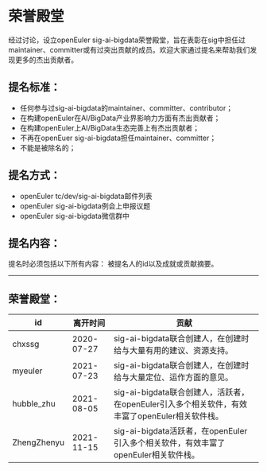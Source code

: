 # 荣誉殿堂


经过讨论，设立openEuler sig-ai-bigdata荣誉殿堂，旨在表彰在sig中担任过maintainer、committer或有过突出贡献的成员。欢迎大家通过提名来帮助我们发现更多的杰出贡献者。  



## 提名标准：
- 任何参与过sig-ai-bigdata的maintainer、committer、contributor；
- 在构建openEuler在AI/BigData产业界影响力方面有杰出贡献者；
- 在构建openEuler上AI/BigData生态完善上有杰出贡献者；
- 不再在openEuer sig-ai-bigdata担任maintainer、committer；
- 不能是被除名的；   


## 提名方式：
- openEuler tc/dev/sig-ai-bigdata邮件列表
- openEuler sig-ai-bigdata例会上申报议题
- openEuler sig-ai-bigdata微信群中   


## 提名内容：
提名时必须包括以下所有内容：
被提名人的id以及成就或贡献摘要。  


******************************************************************


## 荣誉殿堂：
|       id       |    离开时间     |                         贡献                       |
|----------------|-----------------|----------------------------------------------------|
|     chxssg     |  2020-07-27     |sig-ai-bigdata联合创建人，在创建时给与大量有用的建议、资源支持。|
|     myeuler    |  2021-07-23     |sig-ai-bigdata联合创建人，在创建时给与大量定位、运作方面的意见。|
|   hubble_zhu   |  2021-08-05     |sig-ai-bigdata联合创建人，活跃者，在openEuler引入多个相关软件，有效丰富了openEuler相关软件栈。|
|   ZhengZhenyu  |  2021-11-15     |sig-ai-bigdata活跃者，在openEuler引入多个相关软件，有效丰富了openEuler相关软件栈。|